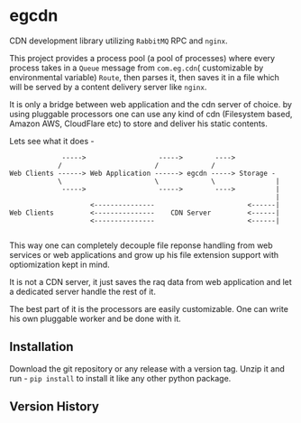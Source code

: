 egcdn
================

CDN development library utilizing `RabbitMQ` RPC and `nginx`.

This project provides a process pool (a pool of processes) where
every process takes in a `Queue` message from `com.eg.cdn`( customizable 
by environmental variable) `Route`, then parses it, then saves it 
in a file which will be served by a content delivery server like `nginx`.

It is only a bridge between web application and the cdn server of
choice. by using pluggable processors one can use any kind of cdn
(Filesystem based, Amazon AWS, CloudFlare etc) to store and deliver
his static contents.

Lets see what it does -
```
             ----->                  ----->        ---->
            /                       /             /
Web Clients ------> Web Application ------> egcdn -----> Storage - 
            \                       \             \               |
             ----->                  ----->        ---->          |
                                                                  |
                    <---------------                       <------|
Web Clients         <---------------    CDN Server         <------|
                    <---------------                       <------|


```

This way one can completely decouple file reponse handling from web
services or web applications and grow up his file extension support
with optiomization kept in mind.

It is not a CDN server, it just saves the raq data from web application 
and let a dedicated server handle the rest of it.

The best part of it is the processors are easily customizable. One 
can write his own pluggable worker and be done with it.


## Installation

Download the git repository or any release with a version tag.
Unzip it and run - `pip install` to install it like any other
python package.


## Version History